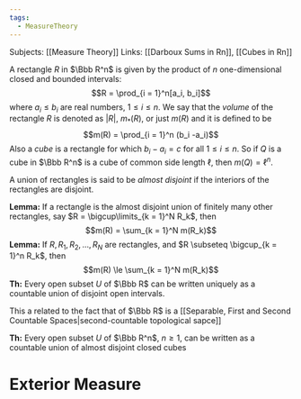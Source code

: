 ```yaml
---
tags:
  - MeasureTheory
---
```

Subjects: [[Measure Theory]]
Links: [[Darboux Sums in Rn]], [[Cubes in Rn]]

A rectangle $R$ in $\Bbb R^n$ is given by the product of $n$ one-dimensional closed and bounded intervals: $$R = \prod_{i = 1}^n[a_i, b_i]$$
where $a_i \le b_i$ are real numbers, $1\le i \le n$. We say that the *volume* of the rectangle $R$ is denoted as $|R|$, $m_*(R)$, or just $m(R)$ and it is defined to be $$m(R) = \prod_{i = 1}^n (b_i -a_i)$$
Also a *cube* is a rectangle for which $b_i - a_i = c$ for all $1 \le i \le n$. So if $Q$ is a cube in $\Bbb R^n$ is a cube of common side length $\ell$, then $m(Q) = \ell^n$.

A union of rectangles is said to be *almost disjoint* if the interiors of the rectangles are disjoint. 

**Lemma:** If a rectangle is the almost disjoint union of finitely many other rectangles, say $R = \bigcup\limits_{k = 1}^N R_k$, then $$m(R) = \sum_{k = 1}^N m(R_k)$$
**Lemma:** If $R, R_1, R_2, \dots, R_N$ are rectangles, and $R \subseteq \bigcup_{k = 1}^n R_k$, then $$m(R) \le \sum_{k = 1}^N m(R_k)$$
**Th:** Every open subset $U$ of $\Bbb R$ can be written uniquely as a countable union of disjoint open intervals. 

This a related to the fact that of $\Bbb R$ is a [[Separable, First and Second Countable Spaces|second-countable topological sapce]]

**Th:** Every open subset $U$ of $\Bbb R^n$, $n \ge 1$, can be written as a countable union of almost disjoint closed cubes

# Exterior Measure
